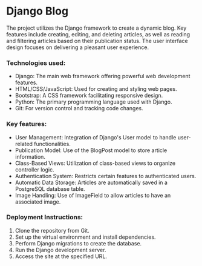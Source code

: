 # Django Blog

The project utilizes the Django framework to create a dynamic blog. Key features include creating, editing, and deleting articles, as well as reading and filtering articles based on their publication status. The user interface design focuses on delivering a pleasant user experience.

### Technologies used:

* Django: The main web framework offering powerful web development features.
* HTML/CSS/JavaScript: Used for creating and styling web pages.
* Bootstrap: A CSS framework facilitating responsive design.
* Python: The primary programming language used with Django.
* Git: For version control and tracking code changes.

### Key features:

* User Management: Integration of Django's User model to handle user-related functionalities.
* Publication Model: Use of the BlogPost model to store article information.
* Class-Based Views: Utilization of class-based views to organize controller logic.
* Authentication System: Restricts certain features to authenticated users.
* Automatic Data Storage: Articles are automatically saved in a PostgreSQL database table.
* Image Handling: Use of ImageField to allow articles to have an associated image.

### Deployment Instructions:

1. Clone the repository from Git.
2. Set up the virtual environment and install dependencies.
3. Perform Django migrations to create the database.
4. Run the Django development server.
5. Access the site at the specified URL.
